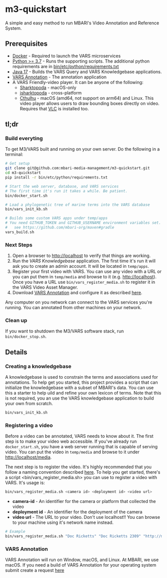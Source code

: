 # m3-quickstart

A simple and easy method to run MBARI's Video Annotation and Reference System.

## Prerequisites

- [Docker](https://www.docker.com) - Required to launch the VARS microservices
- [Python >= 3.7](https://www.python.org) - Runs the supporting scripts. The additional python requirements are in [bin/etc/python/requirements.txt](requirements.txt)
- [Java 17](https://jdk.java.net/17/) - Builds the VARS Query and VARS Knowledgebase applications.
- [VARS Annotation](https://github.com/mbari-media-management/vars-annotation/releases) - The annotation application
- A VARS Friendly-video player. It can be anyone of the following:
  - [Sharktopoda](https://github.com/mbari-media-management/Sharktopoda/releases) - macOS-only
  - [jsharktopoda](https://github.com/mbari-media-management/jsharktopoda/releases) - cross-platform
  - [Cthulhu](https://github.com/mbari-media-management/cthulhu/releases/tag/1.0.0) - macOS (amd64, not support on arm64) and Linux. This video player allows users to draw bounding boxes directly on video. Requires that [VLC](https://www.videolan.org) is installed too.

## tl;dr

### Build everyting

To get M3/VARS built and running on your own server. Do the following in a terminal:

```bash
# Get setup
git clone git@github.com:mbari-media-management/m3-quickstart.git
cd m3-quickstart
pip install -r bin/etc/python/requirements.txt

# Start the web server, database, and VARS services
# The first time it's run it takes a while. Be patient.
bin/docker_start.sh

# Load a phylogenetic tree of marine terms into the VARS database
bin/vars_init_kb.sh

# Builds some custom VARS apps under temp/apps
# You need GITHUB_TOKEN and GITHUB_USERNAME environment variables set.
#   see https://github.com/mbari-org/maven#gradle
vars_build.sh
```

### Next Steps

1. Open a browser to <http://localhost> to verify that things are working.
2. Run the _VARS Knowledgebase_ application. The first time it's run it will ask you to create an admin account. It will be located in `temp/apps`.
3. Register your first video with VARS. You can use any video with a URL or you can put them in `temp/media` and browse to it (e.g. <http://localhost>). Once you have a URL use `bin/vars_register_media.sh` to register it in the VARS Video Asset Manager.
4. Download [VARS Annotation](https://github.com/mbari-media-management/vars-annotation/releases) and configure it as described [here](https://docs.mbari.org/vars-annotation/setup/).

Any computer on you network can connect to the VARS services you're running. You can annotated from other machines on your network.

### Clean up

If you want to shutdown the M3/VARS software stack, run `bin/docker_stop.sh`.

## Details


### Creating a knowledgebase

A knowledgebase is used to constrain the terms and associations used for annotations. To help get you started, this project provides a script that can initialize the knowledgebase with a subset of MBARI's data. You can use this a starter to help uild and refine your own lexicon of terms. Note that this is not required, you an use the VARS knowledgebase application to build your own from scratch.

```bash
bin/vars_init_kb.sh
```

### Registering a video

Before a video can be annotated, VARS needs to know about it. The first step is to make your video web accessible. If you've already run `docker_start.sh`, you have a web server running that is capable of serving video. You can put the video in `temp/media` and browse to it under <http://localhost/media>.

The next step is to register the video. It's highly recommended that you follow a naming convention described [here](https://github.com/underwatervideo/UnderwaterVideoWorkingGroup/blob/master/Meetings/2016_Workshop/Documents/FINAL-2016VideoWorkshopReport.pdf). To help you get started, there's a script <bin/vars_register_media.sh> you can use to register a video with VARS. It's usage is:

```bash
bin/vars_register_media.sh <camera id> <deployment id> <video url>
```

- __camera-id__ - An identifier for the camera or platform that collected the video
- __deployment id__ - An identifier for the deployment of the camera
- __video url__ - The URL to your video. Don't use localhost!! You can browse to your machine using it's network name instead.

```bash
# Example
bin/vars_register_media.sh "Doc Ricketts" "Doc Ricketts 2309" "http://m3.shore.mbari.org/videos/master/2021/11/2309/D2309_20211109T132100.3Z_prores.mov"
```

### VARS Annotation

VARS Annotation will run on Window, macOS, and Linux. At MBARI, we use macOS. If you need a build of VARS Annotation for your operating system submit create a request [here](https://github.com/mbari-media-management/vars-annotation/issues)
